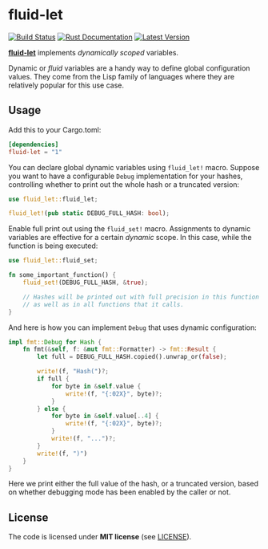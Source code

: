 fluid-let
=========

[![Build Status](https://github.com/ilammy/fluid-let/workflows/Tests/badge.svg)](https://github.com/ilammy/fluid-let/actions)
[![Rust Documentation](https://docs.rs/fluid-let/badge.svg)](https://docs.rs/fluid-let)
[![Latest Version](https://img.shields.io/crates/v/fluid-let.svg)](https://crates.io/crates/fluid-let)

[**fluid-let**](https://crates.io/crates/fluid-let) implements _dynamically scoped_ variables.

Dynamic or _fluid_ variables are a handy way to define global configuration values.
They come from the Lisp family of languages where they are relatively popular for this use case.

## Usage

Add this to your Cargo.toml:

```toml
[dependencies]
fluid-let = "1"
```

You can declare global dynamic variables using `fluid_let!` macro.
Suppose you want to have a configurable `Debug` implementation for your hashes,
controlling whether to print out the whole hash or a truncated version:

```rust
use fluid_let::fluid_let;

fluid_let!(pub static DEBUG_FULL_HASH: bool);
```

Enable full print out using the `fluid_set!` macro.
Assignments to dynamic variables are effective for a certain _dynamic_ scope.
In this case, while the function is being executed:

```rust
use fluid_let::fluid_set;

fn some_important_function() {
    fluid_set!(DEBUG_FULL_HASH, &true);

    // Hashes will be printed out with full precision in this function
    // as well as in all functions that it calls.
}
```

And here is how you can implement `Debug` that uses dynamic configuration:

```rust
impl fmt::Debug for Hash {
    fn fmt(&self, f: &mut fmt::Formatter) -> fmt::Result {
        let full = DEBUG_FULL_HASH.copied().unwrap_or(false);

        write!(f, "Hash(")?;
        if full {
            for byte in &self.value {
                write!(f, "{:02X}", byte)?;
            }
        } else {
            for byte in &self.value[..4] {
                write!(f, "{:02X}", byte)?;
            }
            write!(f, "...")?;
        }
        write!(f, ")")
    }
}
```

Here we print either the full value of the hash, or a truncated version,
based on whether debugging mode has been enabled by the caller or not.

## License

The code is licensed under **MIT license** (see [LICENSE](LICENSE)).
